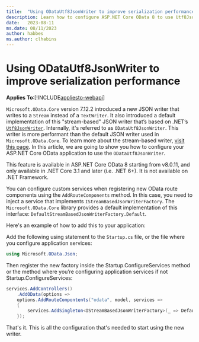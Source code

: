 ```yaml
---
title:  "Using ODataUtf8JsonWriter to improve serialization performance"
description: Learn how to configure ASP.NET Core OData 8 to use Utf8JsonWriter to improve serialization performance. 
date:   2023-08-11
ms.date: 08/11/2023
author: habbes
ms.author: clhabins
---
```


# Using ODataUtf8JsonWriter to improve serialization performance

**Applies To**:[!INCLUDE[appliesto-webapi](../../includes/appliesto-webapi-v8.md)]

`Microsoft.OData.Core` version 7.12.2 introduced a new JSON writer that writes to a `Stream` instead of a `TextWriter`. It also introduced a default implementation of this "stream-based" JSON writer that’s based on .NET’s [`Utf8JsonWriter`](/dotnet/api/system.text.json.utf8jsonwriter). Internally, it's referred to as `ODataUtf8JsonWriter`. This writer is more performant than the default JSON writer used in `Microsoft.OData.Core`. To learn more about the stream-based writer, [visit this page](/odatalib/v7/using-utf8jsonwriter-for-better-performance). In this article, we are going to show you how to configure your ASP.NET Core OData application to use the `ODataUtf8JsonWriter`.

This feature is available in ASP.NET Core OData 8 starting from v8.0.11, and only available in .NET Core 3.1 and later (i.e. .NET 6+). It is not available on .NET Framework.

You can configure custom services when registering new OData route components using the `AddRouteComponents` method. In this case, you need to
inject a service that implements `IStreamBasedJsonWriterFactory`. The `Microsoft.OData.Core` library provides a default implementation of this interface: `DefaultStreamBasedJsonWriterFactory.Default`.

Here's an example of how to add this to your application:

Add the following using statement to the `Startup.cs` file, or the file where you configure application services:

```c#
using Microsoft.OData.Json;
```

Then register the new factory inside the Startup.ConfigureServices method or the method where you’re configuring application services if not Startup.ConfigureServices:

```c#
services.AddControllers()
    .AddOData(options =>
    options.AddRouteCompontents("odata", model, services =>
    {
        services.AddSingleton<IStreamBasedJsonWriterFactory>(_ => DefaultStreamBasedJsonWriterFactory.Default);
    });
```

That's it. This is all the configuration that's needed to start using the new writer.

